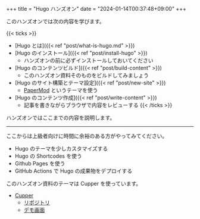 +++
title = "Hugo ハンズオン"
date = "2024-01-14T00:37:48+09:00"
+++

このハンズオンでは次の内容を学びます。

{{< ticks >}}
* [Hugo とは]({{< ref "post/what-is-hugo.md" >}})
* [Hugo のインストール]({{< ref "post/install-hugo" >}})
  * ハンズオンの前に必ずインストールしておいてください
* [Hugo のコンテンツビルド]({{< ref "post/build-content" >}})
  * このハンズオン資料そのものをビルドしてみましょう
* [Hugo のサイト構築とテーマ設定]({{< ref "post/new-site" >}})
  * [PaperMod](https://themes.gohugo.io/themes/hugo-papermod/) というテーマを使う
* [Hugo のコンテンツ作成]({{< ref "post/write-content" >}})
  * 記事を書きながらブラウザで内容をレビューする
{{< /ticks >}}

ハンズオンではここまでの内容を説明します。

---

ここからは上級者向けに時間に余裕のある方がやってみてください。

* Hugo のテーマを少しカスタマイズする
* Hugo の Shortcodes を使う
* Github Pages を使う
* GitHub Actions で Hugo の成果物をデプロイする

このハンズオン資料のテーマは Cupper を使っています。

* [Cupper](https://themes.gohugo.io/themes/cupper-hugo-theme/)
  * [リポジトリ](https://github.com/zwbetz-gh/cupper-hugo-theme)
  * [デモ画面](https://cupper-hugo-theme.netlify.app/)
